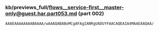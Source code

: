 ### kb/previews_full/flows__service-first__master-only@guest.har.part053.md (part 002)

```md
AAAEAAAAAAAABAAAA/wAAAQABABoMCgAFAgIANRgUADUYFAACAQEAIA4MAAEAAQAA/
```

```

